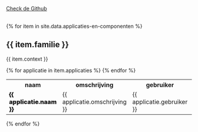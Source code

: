 ---
---
<p><a href="https://github.com/tiltshiftnl/applicaties-en-componenten">Check de Github</a></p>
<br>
{% for item in site.data.applicaties-en-componenten %}
<h2>{{ item.familie }}</h2>
<p>{{ item.context }}</p>
<table>
    <tr>
        <th>naam</th>
        <th>omschrijving</th>
        <th>gebruiker</th>
        <th>type</th>
        <th>gebruikslocatie</th>
    </tr>
    {% for applicatie in item.applicaties %}
    <tr>
        <td style="font-weight: 900">{{ applicatie.naam }}</td>
        <td>{{ applicatie.omschrijving }}</td>
        <td>{{ applicatie.gebruiker }}</td>
        <td>{{ applicatie.type }}</td>
        <td>{{ applicatie.gebruikslocatie }}</td>
    </tr>
    {% endfor %}
</table>
{% endfor %}
